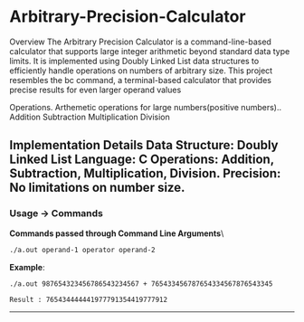 # Arbitrary-Precision-Calculator

Overview
The Arbitrary Precision Calculator is a command-line-based calculator that supports large integer arithmetic beyond standard data type limits. It is implemented using Doubly Linked List data structures to efficiently handle operations on numbers of arbitrary size.
This project resembles the bc command, a terminal-based calculator that provides precise results for even larger operand values

Operations.
Arthemetic  operations for large numbers(positive numbers)..
Addition
Subtraction
Multiplication
Division

Implementation Details
Data Structure: Doubly Linked List
Language: C
Operations: Addition, Subtraction, Multiplication, Division.
Precision: No limitations on number size.
---

### **Usage -> Commands**
 
**Commands passed through Command Line Arguments**\

   ```bash
   ./a.out operand-1 operator operand-2
   ```

   **Example**:
  
   ```
   ./a.out 987654323456786543234567 + 765433456787654334567876543345
   ```
   
   ```bash
   Result : 765434444441977791354419777912
   ```

---

